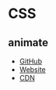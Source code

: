 # CSS

## animate
- [GitHub](https://github.com/daneden/animate.css)
- [Website](https://daneden.github.io/animate.css/)
- [CDN](https://cdnjs.cloudflare.com/ajax/libs/animate.css/3.5.2/animate.min.css)
